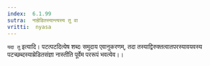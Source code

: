 ```yaml
---
index:  6.1.99
sutra:  नाम्रेडितस्यान्त्यस्य तु वा
vritti:  nyasa
---
```


`यदा तु` इत्यादि। पटत्पटदित्येष शब्दः समुदाय एवानुकरणम्, तदा तस्याद्विरुक्तत्वातपरस्यावयवस्य पटच्छब्दस्याम्रेडितसंज्ञा नास्तीति पूर्वेम पररूपं भवत्येव।।

